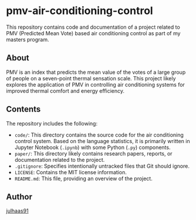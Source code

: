 # pmv-air-conditioning-control

This repository contains code and documentation of a project related to PMV (Predicted Mean Vote) based air conditioning control as part of my masters program. 

## About

PMV is an index that predicts the mean value of the votes of a large group of people on a seven-point thermal sensation scale. This project likely explores the application of PMV in controlling air conditioning systems for improved thermal comfort and energy efficiency.

## Contents

The repository includes the following:

*   `code/`: This directory contains the source code for the air conditioning control system.  Based on the language statistics, it is primarily written in Jupyter Notebook (`.ipynb`) with some Python (`.py`) components.
*   `paper/`: This directory likely contains research papers, reports, or documentation related to the project.
*   `.gitignore`: Specifies intentionally untracked files that Git should ignore.
*   `LICENSE`: Contains the MIT license information.
*   `README.md`: This file, providing an overview of the project.

## Author

[julhaas91](https://github.com/julhaas91)
